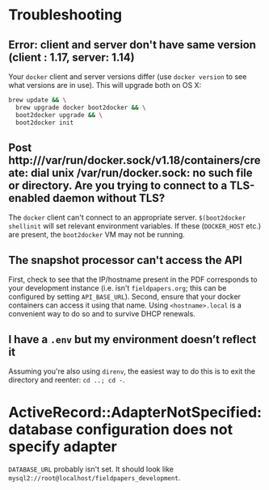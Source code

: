# Troubleshooting

## Error: client and server don't have same version (client : 1.17, server: 1.14)

Your `docker` client and server versions differ (use `docker version` to see
what versions are in use). This will upgrade both on OS X:

```bash
brew update && \
  brew upgrade docker boot2docker && \
  boot2docker upgrade && \
  boot2docker init
```

## Post http:///var/run/docker.sock/v1.18/containers/create: dial unix /var/run/docker.sock: no such file or directory. Are you trying to connect to a TLS-enabled daemon without TLS?

The `docker` client can't connect to an appropriate server. `$(boot2docker
shellinit` will set relevant environment variables. If these (`DOCKER_HOST`
etc.) are present, the `boot2docker` VM may not be running.

## The snapshot processor can't access the API

First, check to see that the IP/hostname present in the PDF corresponds to your
development instance (i.e. isn't `fieldpapers.org`; this can be configured by
setting `API_BASE_URL`). Second, ensure that your docker containers can access
it using that name. Using `<hostname>.local` is a convenient way to do so and
to survive DHCP renewals.

## I have a `.env` but my environment doesn’t reflect it

Assuming you're also using `direnv`, the easiest way to do this is to exit the
directory and reenter: `cd ..; cd -`.

# ActiveRecord::AdapterNotSpecified: database configuration does not specify adapter

`DATABASE_URL` probably isn't set. It should look like
`mysql2://root@localhost/fieldpapers_development`.

